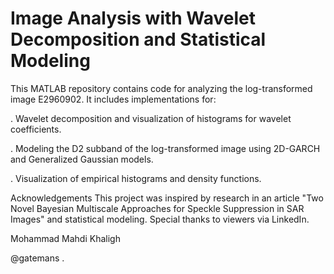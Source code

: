 # Image Analysis with Wavelet Decomposition and Statistical Modeling
This MATLAB repository contains code for analyzing the log-transformed image E2960902. It includes implementations for:

   . Wavelet decomposition and visualization of histograms for wavelet coefficients.

   . Modeling the D2 subband of the log-transformed image using 2D-GARCH and Generalized Gaussian models.

   . Visualization of empirical histograms and density functions.
 
Acknowledgements
This project was inspired by research in an article "Two Novel Bayesian Multiscale Approaches for
 Speckle Suppression in SAR Images" and statistical modeling.
Special thanks to viewers via LinkedIn.

Mohammad Mahdi Khaligh


@gatemans
.

